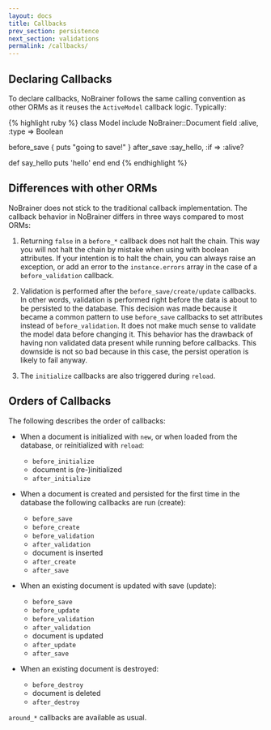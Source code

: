 ```yaml
---
layout: docs
title: Callbacks
prev_section: persistence
next_section: validations
permalink: /callbacks/
---
```


## Declaring Callbacks

To declare callbacks, NoBrainer follows the same calling convention as other
ORMs as it reuses the `ActiveModel` callback logic. Typically:

{% highlight ruby %}
class Model
  include NoBrainer::Document
  field :alive, :type => Boolean

  before_save { puts "going to save!" }
  after_save :say_hello, :if => :alive?

  def say_hello
    puts 'hello'
  end
end
{% endhighlight %}

## Differences with other ORMs

NoBrainer does not stick to the traditional callback implementation. The
callback behavior in NoBrainer differs in three ways compared to most ORMs:

1. Returning `false` in a `before_*` callback does not halt the chain.
This way you will not halt the chain by mistake when using with boolean
attributes. If your intention is to halt the chain, you can always raise an
exception, or add an error to the `instance.errors` array in the case of a
`before_validation` callback.

2. Validation is performed after the `before_save/create/update` callbacks.
In other words, validation is performed right before the data is about
to be persisted to the database. This decision was made because it became
a common pattern to use `before_save` callbacks to set attributes instead of
`before_validation`. It does not make much sense to validate the model data
before changing it. This behavior has the drawback of having non validated data
present while running before callbacks.  This downside is not so bad because in
this case, the persist operation is likely to fail anyway.

3. The `initialize` callbacks are also triggered during `reload`.

## Orders of Callbacks

The following describes the order of callbacks:

* When a document is initialized with `new`, or when loaded from the database,
  or reinitialized with `reload`:

  * `before_initialize`
  * document is (re-)initialized
  * `after_initialize`

* When a document is created and persisted for the first time in the database the
  following callbacks are run (create):

  * `before_save`
  * `before_create`
  * `before_validation`
  * `after_validation`
  * document is inserted
  * `after_create`
  * `after_save`

* When an existing document is updated with save (update):

  * `before_save`
  * `before_update`
  * `before_validation`
  * `after_validation`
  * document is updated
  * `after_update`
  * `after_save`

* When an existing document is destroyed:

  * `before_destroy`
  * document is deleted
  * `after_destroy`

`around_*` callbacks are available as usual.
